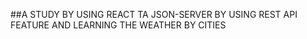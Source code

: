 ##A STUDY BY USING REACT TA JSON-SERVER BY USING REST API FEATURE AND LEARNING THE WEATHER BY CITIES
